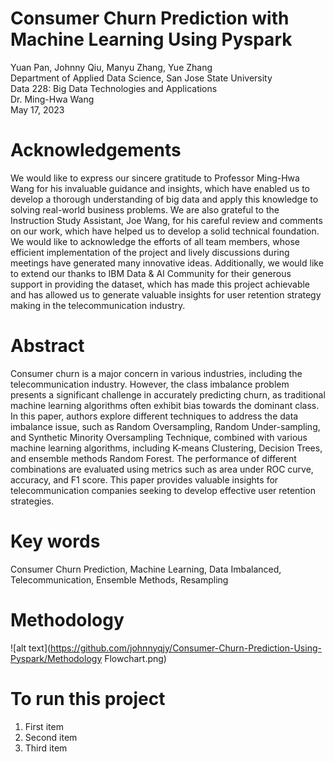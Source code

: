 # Consumer Churn Prediction with Machine Learning Using Pyspark
Yuan Pan, Johnny Qiu, Manyu Zhang, Yue Zhang <br>
Department of Applied Data Science, San Jose State University <br>
Data 228: Big Data Technologies and Applications <br>
Dr. Ming-Hwa Wang <br>
May 17, 2023
# Acknowledgements
We would like to express our sincere gratitude to Professor Ming-Hwa Wang for his invaluable guidance and insights, which have enabled us to develop a thorough understanding of big data and apply this knowledge to solving real-world business problems. We are also grateful to the Instruction Study Assistant, Joe Wang, for his careful review and comments on our work, which have helped us to develop a solid technical foundation. We would like to acknowledge the efforts of all team members, whose efficient implementation of the project and lively discussions during meetings have generated many innovative ideas. Additionally, we would like to extend our thanks to IBM Data & AI Community for their generous support in providing the dataset, which has made this project achievable and has allowed us to generate valuable insights for user retention strategy making in the telecommunication industry.
# Abstract
Consumer churn is a major concern in various industries, including the telecommunication industry. However, the class imbalance problem presents a significant challenge in accurately predicting churn, as traditional machine learning algorithms often exhibit bias towards the dominant class. In this paper, authors explore different techniques to address the data imbalance issue, such as Random Oversampling, Random Under-sampling, and Synthetic Minority Oversampling Technique, combined with various machine learning algorithms, including K-means Clustering, Decision Trees, and ensemble methods Random Forest. The performance of different combinations are evaluated using metrics such as area under ROC curve, accuracy, and F1 score. This paper provides valuable insights for telecommunication companies seeking to develop effective user retention strategies.
# Key words
Consumer Churn Prediction, Machine Learning, Data Imbalanced, Telecommunication, Ensemble Methods, Resampling
# Methodology
![alt text](https://github.com/johnnyqjy/Consumer-Churn-Prediction-Using-Pyspark/Methodology Flowchart.png)
# To run this project 
1. First item
2. Second item
3. Third item
